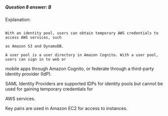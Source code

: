 ##### Question 8 answer: B

Explanation:

```

With an identity pool, users can obtain temporary AWS credentials to access AWS services, such

as Amazon S3 and DynamoDB.

A user pool is a user directory in Amazon Cognito. With a user pool, users can sign in to web or

```

mobile apps through Amazon Cognito, or federate through a third-party identity
provider (IdP).

SAML Identity Providers are supported IDPs for identity pools but cannot be used
for gaining temporary credentials for

AWS services.

Key pairs are used in Amazon EC2 for access to instances.

